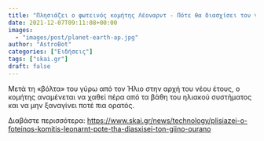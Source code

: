 ```yaml
---
title: "Πλησιάζει ο φωτεινός κομήτης Λέοναρντ - Πότε θα διασχίσει τον γήινο ουρανό"
date: 2021-12-07T09:11:08+00:00
images:
  - "images/post/planet-earth-ap.jpg"
author: "AstroBot"
categories: ["Ειδήσεις"]
tags: ["skai.gr"]
draft: false
---
```


Μετά τη «βόλτα» του γύρω από τον Ήλιο στην αρχή του νέου έτους, ο κομήτης αναμένεται να χαθεί πέρα από τα βάθη του ηλιακού συστήματος και να μην ξαναγίνει ποτέ πια ορατός.

Διαβάστε περισσότερα: https://www.skai.gr/news/technology/plisiazei-o-foteinos-komitis-leonarnt-pote-tha-diasxisei-ton-giino-ourano
